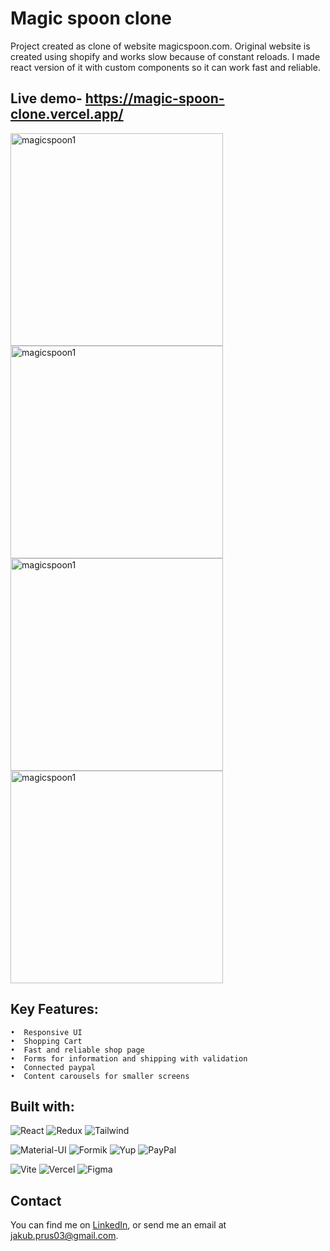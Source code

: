 # Magic spoon clone
Project created as clone of website magicspoon.com.
Original website is created using shopify and works slow because of constant reloads. I made react version of it with custom components so it can work fast and reliable.

## Live demo- https://magic-spoon-clone.vercel.app/
<img src="https://github.com/Jakub-Prus/magic-spoon-clone/assets/68164819/407a8e80-4f0b-4871-90d5-f36e3165bc1c" alt="magicspoon1" width="340"/>
<img src="https://github.com/Jakub-Prus/magic-spoon-clone/assets/68164819/fddbedfa-5548-48be-95f6-0ce78d75ca73" alt="magicspoon1" width="340"/>
<img src="https://github.com/Jakub-Prus/magic-spoon-clone/assets/68164819/9ba2ff57-9200-42b5-8ed2-6f50a8aee402" alt="magicspoon1" width="340"/>
<img src="https://github.com/Jakub-Prus/magic-spoon-clone/assets/68164819/3ff9cda4-7476-496f-a405-b5a8539f59cb" alt="magicspoon1" width="340"/>

## Key Features:
	•  Responsive UI
	•  Shopping Cart
	•  Fast and reliable shop page
	•  Forms for information and shipping with validation
	•  Connected paypal
	•  Content carousels for smaller screens

## Built with:

![React](https://img.shields.io/badge/-React-61DAFB?logo=react&logoColor=white&style=for-the-badge)
![Redux](https://img.shields.io/badge/-Redux-764ABC?logo=redux&logoColor=white&style=for-the-badge)
![Tailwind](https://img.shields.io/badge/-Tailwind-38B2AC?logo=tailwind-css&logoColor=white&style=for-the-badge)

![Material-UI](https://img.shields.io/badge/-Material--UI-0081CB?logo=material-ui&logoColor=white&style=for-the-badge)
![Formik](https://img.shields.io/badge/-Formik-F2C94C?logo=javascript&logoColor=white&style=for-the-badge)
![Yup](https://img.shields.io/badge/-Yup-F2C94C?logo=javascript&logoColor=white&style=for-the-badge)
![PayPal](https://img.shields.io/badge/-PayPal-00457C?logo=paypal&logoColor=white&style=for-the-badge)

![Vite](https://img.shields.io/badge/-Vite-646CFF?logo=vite&logoColor=white&style=for-the-badge)
![Vercel](https://img.shields.io/badge/-Vercel-000000?logo=vercel&logoColor=white&style=for-the-badge)
![Figma](https://img.shields.io/badge/-Figma-F24E1E?logo=figma&logoColor=white&style=for-the-badge)

## Contact
You can find me on [LinkedIn](https://www.linkedin.com/in/jakub-prus/), or send me an email at jakub.prus03@gmail.com.

